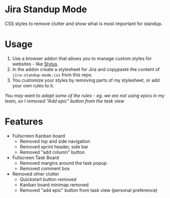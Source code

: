 # Jira Standup Mode
CSS styles to remove clutter and show what is most important for standup.

# Usage

1. Use a browser addon that allows you to manage custom styles for websites - like [Stylus](https://addons.mozilla.org/en-US/firefox/addon/styl-us/). 
2. In the addon create a stylesheet for Jira and copypaste the content of `jira-standup-mode.css` from this repo.
3. You customize your styles by removing parts of my stylesheet, or add your own rules to it.

_You may want to adapt some of the rules - eg. we are not using epics in my team, so I removed "Add epic" button from the task view_ 

# Features

- Fullscreen Kanban board
  - Removed top and side navigation
  - Removed sprint header, side bar
  - Removed "add column" button
- Fullscreen Task Board
  - Removed margins around the task popup
  - Removed comment box
- Removed other clutter
  - Quickstart button removed
  - Kanban board minimap removed
  - Removed "add epic" button from task view (personal preference)
